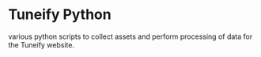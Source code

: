 # Tuneify Python
various python scripts to collect assets and perform processing of data for the Tuneify website.

